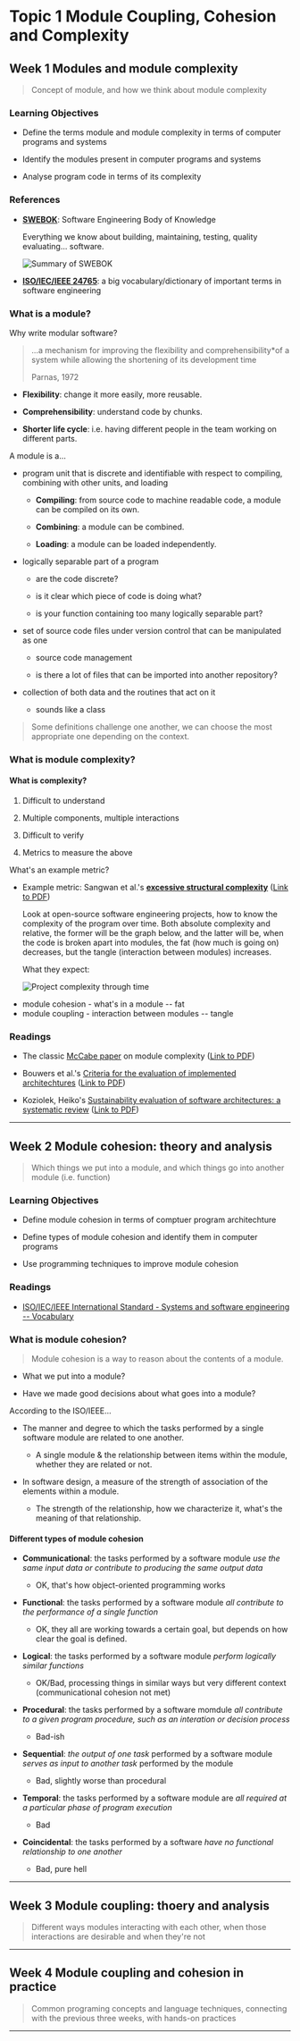 # Topic 1 Module Coupling, Cohesion and Complexity

## Week 1 Modules and module complexity

> Concept of module, and how we think about module complexity

### Learning Objectives

- Define the terms module and module complexity in terms of computer programs and systems

- Identify the modules present in computer programs and systems

- Analyse program code in terms of its complexity

### References

- **[SWEBOK](https://ieeexplore.ieee.org/document/6816804)**: Software Engineering Body of Knowledge

  Everything we know about building, maintaining, testing, quality evaluating... software.

  ![Summary of SWEBOK](../Images/week-1-reference.png)

- **[ISO/IEC/IEEE 24765](https://ieeexplore.ieee.org/document/5733835)**: a big vocabulary/dictionary of important terms in software engineering

### What is a module?

<detail>
<summary>Why write modular software?</summary>

> ...a mechanism for improving the flexibility and comprehensibility*of a system while allowing the shortening of its development time
>
> Parnas, 1972

</detail>

- **Flexibility**: change it more easily, more reusable.

- **Comprehensibility**: understand code by chunks.

- **Shorter life cycle**: i.e. having different people in the team working on different parts.

<detail>
<summary>A module is a...</summary>

- program unit that is discrete and identifiable with respect to compiling, combining with other units, and loading

    - **Compiling**: from source code to machine readable code, a module can be compiled on its own.

    - **Combining**: a module can be combined.

    - **Loading**: a module can be loaded independently.

- logically separable part of a program

    - are the code discrete?

    - is it clear which piece of code is doing what?

    - is your function containing too many logically separable part?

- set of source code files under version control that can be manipulated as one

    - source code management

    - is there a lot of files that can be imported into another repository?

- collection of both data and the routines that act on it

    - sounds like a class

</detail>

> Some definitions challenge one another, we can choose the most appropriate one depending on the context.

### What is module complexity?

#### What is complexity?

1. Difficult to understand

2. Multiple components, multiple interactions

3. Difficult to verify

4. Metrics to measure the above

<detail>
<summary>What's an example metric?</summary>

- Example metric: Sangwan et al.'s [**excessive structural complexity**](https://ieeexplore.ieee.org/document/4548410)
([Link to PDF](../PDF/Structural%20Epochs%20in%20the%20Complexity%20of%20Software%20over%20Time.pdf))

    Look at open-source software engineering projects, how to know the complexity of the program over time. Both absolute complexity and relative, the former will be the graph below, and the latter will be, when the code is broken apart into modules, the fat (how much is going on) decreases, but the tangle (interaction between modules) increases. 

    What they expect:

    ![Project complexity through time](../Images/week-1-module-example-metric.jpg)
</detail>

- module cohesion - what's in a module -- fat
- module coupling - interaction between modules -- tangle

### Readings

- The classic [McCabe paper](https://ieeexplore.ieee.org/document/1702388) on module complexity
([Link to PDF](../PDF/A%20Complexity%20Measure.pdf))

- Bouwers et al.'s [Criteria for the evaluation of implemented architechtures](https://ieeexplore.ieee.org/document/5306330)
([Link to PDF](../PDF/Criteria%20for%20the%20evaluation%20of%20implemented%20architectures.pdf))

- Koziolek, Heiko's [Sustainability evaluation of software architectures: a systematic review](https://dl.acm.org/doi/abs/10.1145/2000259.2000263)
([Link to PDF](../PDF/Sustainability%20evaluation%20of%20software%20architectures%20-%20a%20systematic%20review.pdf))

---

## Week 2 Module cohesion: theory and analysis

> Which things we put into a module, and which things go into another module (i.e. function)

### Learning Objectives

- Define module cohesion in terms of comptuer program architechture

- Define types of module cohesion and identify them in computer programs

- Use programming techniques to improve module cohesion

### Readings

- [ISO/IEC/IEEE International Standard - Systems and software engineering -- Vocabulary](../PDF/ISO%20IEC%20IEEE%20International%20Standard%20-%20Systems%20and%20software%20engineering%20--%20Vocabulary.pdf)

### What is module cohesion?

> Module cohesion is a way to reason about the contents of a module.

- What we put into a module?

- Have we made good decisions about what goes into a module?

According to the ISO/IEEE...

- The manner and degree to which the tasks performed by a single software module are related to one another.

    - A single module & the relationship between items within the module, whether they are related or not. 

- In software design, a measure of the strength of association of the elements within a module.

    - The strength of the relationship, how we characterize it, what's the meaning of that relationship. 

#### Different types of module cohesion

- **Communicational**: the tasks performed by a software module *use the same input data or contribute to producing the same output data*

    - OK, that's how object-oriented programming works

- **Functional**: the tasks performed by a software module *all contribute to the performance of a single function*

    - OK, they all are working towards a certain goal, but depends on how clear the goal is defined. 

- **Logical**: the tasks performed by a software module *perform logically similar functions*

    - OK/Bad, processing things in similar ways but very different context (communicational cohesion not met)

- **Procedural**: the tasks performed by a software momdule *all contribute to a given program procedure, such as an interation or decision process*

    - Bad-ish

- **Sequential**: *the output of one task* performed by a software module *serves as input to another task* performed by the module

    - Bad, slightly worse than procedural

- **Temporal**: the tasks performed by a software module are *all required at a particular phase of program execution*

    - Bad

- **Coincidental**: the tasks performed by a software *have no functional relationship to one another*

    - Bad, pure hell





---

## Week 3 Module coupling: thoery and analysis

> Different ways modules interacting with each other, when those interactions are desirable and when they're not




---

## Week 4 Module coupling and cohesion in practice

> Common programing concepts and language techniques, connecting with the previous three weeks, with hands-on practices





---